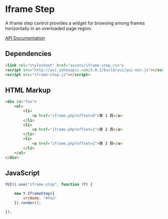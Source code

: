 Iframe Step
============

A iframe step control provides a widget for browsing among frames horizontally in an overloaded page region.

[API Documentation](http://josephj.github.com/iframe-step/)

## Dependencies

```html
<link rel="stylesheet" href="assets/iframe-step.css">
<script src="http://yui.yahooapis.com/3.8.1/build/yui/yui-min.js"></script>
<script src="iframe-step.js"></script>
```

## HTML Markup

```html
<div id="foo">
    <ul>
        <li>
            <a href="iframe.php?offset=0">第 1 頁</a>
        </li>
        <li>
            <a href="iframe.php?offset=1">第 2 頁</a>
        </li>
        <li>
            <a href="iframe.php?offset=2">第 3 頁</a>
        </li>
    </ul>
</div>
```

## JavaScript


```js
YUI().use("iframe-step", function (Y) {

    new Y.IframeStep({
        srcNode: "#foo"
    }).render();

});
```
